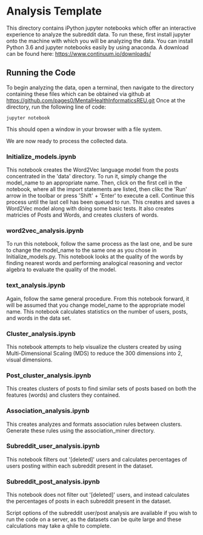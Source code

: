 # Analysis Template

This directory contains iPython jupyter notebooks which offer an interactive experience to analyze the subreddit data.
To run these, first install jupyter onto the machine with which you will be analyzing the data.
You can install Python 3.6 and jupyter notebooks easily by using anaconda. A download can be found here: https://www.continuum.io/downloads/

## Running the Code

To begin analyzing the data, open a terminal, then navigate to the directory containing these files which can be obtained via github at https://github.com/pages0/MentalHealthInformaticsREU.git
Once at the directory, run the following line of code:

`jupyter notebook`

This should open a window in your browser with a file system.

We are now ready to process the collected data.

### Initialize_models.ipynb

This notebook creates the Word2Vec language model from the posts concentrated in the 'data' directory. To run it, simply change the model_name to an appropriate name.
Then, click on the first cell in the notebook, where all the import statements are listed, then clikc the 'Run' arrow in the toolbar or press 'Shift' + 'Enter' to execute a cell.
Continue this process until the last cell has been queued to run. This creates and saves a Word2Vec model along with doing some basic tests. It also creates matricies of Posts and Words,
and creates clusters of words.

### word2vec_analysis.ipynb

To run this notebook, follow the same process as the last one, and be sure to change the model_name to the same one as you chose in Initialize_models.py.
This notebook looks at the quality of the words by finding nearest words and performing analogical reasoning and vector algebra to evaluate the quality of the model.

### text_analysis.ipynb
Again, follow the same general procedure. From this notebook forward, it will be assumed that you change model_name to the appropriate model name.
This notebook calculates statistics on the number of users, posts, and words in the data set.

### Cluster_analysis.ipynb
This notebook attempts to help visualize the clusters created by using Multi-Dimensional Scaling (MDS) to reduce the 300 dimensions into 2, visual dimensions.

### Post_cluster_analysis.ipynb
This creates clusters of posts to find similar sets of posts based on both the features (words) and clusters they contained.

### Association_analysis.ipynb
This creates analyzes and formats association rules between clusters. Generate these rules using the association_miner directory.

### Subreddit_user_analysis.ipynb
This notebook filters out '[deleted]' users and calculates percentages of users posting within each subreddit present in the dataset.

### Subreddit_post_analysis.ipynb
This notebook does not filter out '[deleted]' users, and instead calculates the percentages of posts in each subreddit present in the dataset.

Script options of the subreddit user/post analysis are available if you wish to run the code on a server, as the datasets can be quite large and these calculations may take a qhile to complete.
